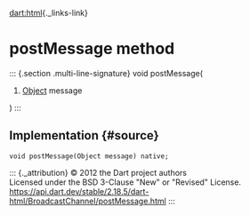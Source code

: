 [dart:html](../../dart-html/dart-html-library){._links-link}

postMessage method
==================

::: {.section .multi-line-signature}
void postMessage(

1.  [Object](../../dart-core/object-class) message

)
:::

Implementation {#source}
--------------

``` {.language-dart data-language="dart"}
void postMessage(Object message) native;
```

::: {._attribution}
© 2012 the Dart project authors\
Licensed under the BSD 3-Clause \"New\" or \"Revised\" License.\
<https://api.dart.dev/stable/2.18.5/dart-html/BroadcastChannel/postMessage.html>
:::

